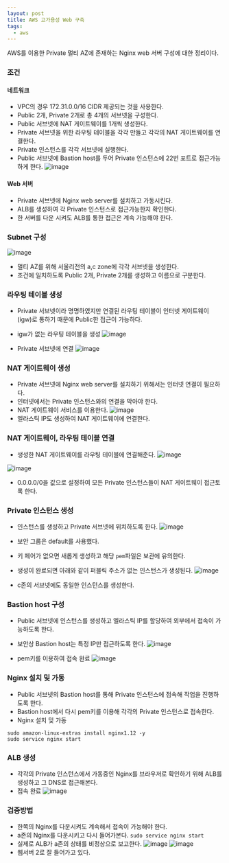 ```yaml
---
layout: post
title: AWS 고가용성 Web 구축
tags:
  - aws
---
```


AWS를 이용한 Private 멀티 AZ에 존재하는 Nginx web 서버 구성에 대한 정리이다.

### 조건
#### 네트워크
- VPC의 경우 172.31.0.0/16 CIDR 제공되는 것을 사용한다.
- Public 2개, Private 2개로 총 4개의 서브넷을 구성한다.
- Public 서브넷에 NAT 게이트웨이를 1개씩 생성한다.
- Private 서브넷을 위한 라우팅 테이블을 각각 만들고 각각의 NAT 게이트웨이를 연결한다.
- Private 인스턴스를 각각 서브넷에 실행한다.
- Public 서브넷에 Bastion host를 두어 Private 인스턴스에 22번 포트로 접근가능하게 한다.
![image](https://user-images.githubusercontent.com/33619494/62413438-0210c780-b64a-11e9-8654-dec56a89b2f2.png)

#### Web 서버
- Private 서브넷에 Nginx web server를 설치하고 가동시킨다.
- ALB를 생성하여 각 Private 인스턴스로 접근가능한지 확인한다.
- 한 서버를 다운 시켜도 ALB를 통한 접근은 계속 가능해야 한다.

### Subnet 구성
![image](https://user-images.githubusercontent.com/33619494/62409021-31084880-b60c-11e9-9475-ae28f6872016.png)
- 멀티 AZ를 위해 서울리전의 a,c zone에 각각 서브넷을 생성한다.
- 조건에 일치하도록 Public 2개, Private 2개를 생성하고 이름으로 구분한다.

### 라우팅 테이블 생성
- Private 서브넷이라 명명하였지만 연결된 라우팅 테이블이 인터넷 게이트웨이(igw)로 통하기 때문에 Public한 접근이 가능하다.
- igw가 없는 라우팅 테이블을 생성
![image](https://user-images.githubusercontent.com/33619494/62409088-387c2180-b60d-11e9-8e25-a681daa6f54b.png)

- Private 서브넷에 연결
![image](https://user-images.githubusercontent.com/33619494/62409100-7a0ccc80-b60d-11e9-9620-04ef94e868a8.png)

### NAT 게이트웨이 생성
- Private 서브넷에 Nginx web server를 설치하기 위해서는 인터넷 연결이 필요하다.
- 인터넷에서는 Private 인스턴스와의 연결을 막아야 한다.
- NAT 게이트웨이 서비스를 이용한다.
![image](https://user-images.githubusercontent.com/33619494/62409051-bbe94300-b60c-11e9-89fe-5b0a2f9352a1.png)
- 엘라스틱 IP도 생성하여 NAT 게이트웨이에 연결한다.

### NAT 게이트웨이, 라우팅 테이블 연결
- 생성한 NAT 게이트웨이를 라우팅 테이블에 연결해준다.
![image](https://user-images.githubusercontent.com/33619494/62409281-a590b680-b60f-11e9-8803-74cc517d0050.png)

![image](https://user-images.githubusercontent.com/33619494/62409298-c9ec9300-b60f-11e9-8fc8-b401a626a1d7.png)
- 0.0.0.0/0을 값으로 설정하여 모든 Private 인스턴스들이 NAT 게이트웨이 접근토록 한다.

### Private 인스턴스 생성
- 인스턴스를 생성하고 Private 서브넷에 위치하도록 한다.
![image](https://user-images.githubusercontent.com/33619494/62409384-45027900-b611-11e9-84a9-10f6496713aa.png)

- 보안 그룹은 default를 사용했다.
- 키 페어가 없으면 새롭게 생성하고 해당 `pem`파일은 보관에 유의한다.
- 생성이 완료되면 아래와 같이 퍼블릭 주소가 없는 인스턴스가 생성된다.
![image](https://user-images.githubusercontent.com/33619494/62409366-fead1a00-b610-11e9-80a7-f22017984fe8.png)
- c존의 서브넷에도 동일한 인스턴스를 생성한다.

### Bastion host 구성
- Public 서브넷에 인스턴스를 생성하고 엘라스틱 IP를 할당하여 외부에서 접속이 가능하도록 한다.
- 보안상 Bastion host는 특정 IP만 접근하도록 한다.
![image](https://user-images.githubusercontent.com/33619494/62409745-ffe14580-b616-11e9-9c1f-14cc2a4c5f60.png)

- pem키를 이용하여 접속 완료
![image](https://user-images.githubusercontent.com/33619494/62409789-77af7000-b617-11e9-968a-0ff15b02b72b.png)

### Nginx 설치 및 가동
- Public 서브넷의 Bastion host를 통해 Private 인스턴스에 접속해 작업을 진행하도록 한다.
- Bastion host에서 다시 pem키를 이용해 각각의 Private 인스턴스로 접속한다.
- Nginx 설치 및 가동
```
sudo amazon-linux-extras install nginx1.12 -y
sudo service nginx start
```

### ALB 생성
- 각각의 Private 인스턴스에서 가동중인 Nginx를 브라우저로 확인하기 위해 ALB를 생성하고 그 DNS로 접근해본다.
- 접속 완료
![image](https://user-images.githubusercontent.com/33619494/62410013-c90d2e80-b61a-11e9-8d69-36baa1bc86eb.png)

### 검증방법
- 한쪽의 Nginx를 다운시켜도 계속해서 접속이 가능해야 한다.
- a존의 Nginx를 다운시키고 다시 들어가본다.
`sudo service nginx start`
- 실제로 ALB가 a존의 상태를 비정상으로 보고한다.
![image](https://user-images.githubusercontent.com/33619494/62413570-523c5980-b64b-11e9-8576-abbcbf523fc4.png)
![image](https://user-images.githubusercontent.com/33619494/62410002-ad098d00-b61a-11e9-8172-628a23081415.png)
- 웹서버 2로 잘 들어가고 있다.
